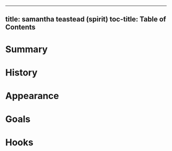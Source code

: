 
---
title: samantha teastead (spirit)
toc-title: Table of Contents
---

# Summary

# History

# Appearance

# Goals

# Hooks


